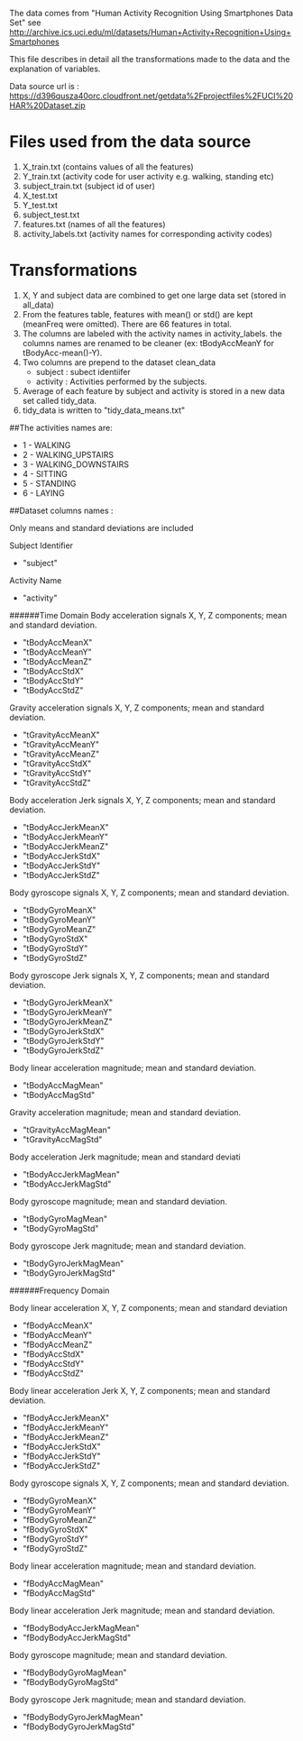 

The data comes from "Human Activity Recognition Using Smartphones Data Set"
see http://archive.ics.uci.edu/ml/datasets/Human+Activity+Recognition+Using+Smartphones


This file  describes in detail all the transformations made to the data and the explanation of variables.

Data source url is : https://d396qusza40orc.cloudfront.net/getdata%2Fprojectfiles%2FUCI%20HAR%20Dataset.zip 

# Files used from the data source
1. X_train.txt (contains values of all the features)
2. Y_train.txt (activity code for user activity e.g. walking, standing etc)
3. subject_train.txt (subject id of user)
4. X_test.txt
5. Y_test.txt
6. subject_test.txt
7. features.txt (names of all the features)
8. activity_labels.txt (activity names for corresponding activity codes)

# Transformations
1. X, Y and subject data are combined to get one large data set (stored in all_data)
2. From the features table, features with mean() or std() are kept (meanFreq were omitted). There are 66 features in total.
3. The columns are labeled with the activity names in activity_labels. the columns names are renamed to be cleaner (ex: tBodyAccMeanY for  tBodyAcc-mean()-Y).
4. Two columns  are prepend to the dataset clean_data
   - subject : subect identiifer
   - activity : Activities performed by the subjects.
5. Average of each feature by subject and activity is stored in a new data set called tidy_data. 
6. tidy_data is written to "tidy_data_means.txt"


##The activities names are:
* 1 - WALKING
* 2 - WALKING_UPSTAIRS
* 3 - WALKING_DOWNSTAIRS
* 4 - SITTING
* 5 - STANDING
* 6 - LAYING

##Dataset columns names :

Only means and standard deviations are included

Subject Identifier
- "subject"

Activity Name
- "activity"

######Time Domain
Body acceleration signals X, Y, Z components; mean and standard deviation.
- "tBodyAccMeanX"           
- "tBodyAccMeanY"
- "tBodyAccMeanZ"
- "tBodyAccStdX"            
- "tBodyAccStdY"
- "tBodyAccStdZ"

Gravity acceleration signals X, Y, Z components; mean and standard deviation.
- "tGravityAccMeanX"
- "tGravityAccMeanY"
- "tGravityAccMeanZ"
- "tGravityAccStdX"         
- "tGravityAccStdY"
- "tGravityAccStdZ"

Body acceleration Jerk signals X, Y, Z components; mean and standard deviation.
- "tBodyAccJerkMeanX"       
- "tBodyAccJerkMeanY"
- "tBodyAccJerkMeanZ"
- "tBodyAccJerkStdX"        
- "tBodyAccJerkStdY"
- "tBodyAccJerkStdZ"

Body gyroscope signals X, Y, Z components; mean and standard deviation.
- "tBodyGyroMeanX"          
- "tBodyGyroMeanY"
- "tBodyGyroMeanZ"
- "tBodyGyroStdX"           
- "tBodyGyroStdY"
- "tBodyGyroStdZ"

Body gyroscope Jerk signals X, Y, Z components; mean and standard deviation.
- "tBodyGyroJerkMeanX"
- "tBodyGyroJerkMeanY"
- "tBodyGyroJerkMeanZ"
- "tBodyGyroJerkStdX"       
- "tBodyGyroJerkStdY"
- "tBodyGyroJerkStdZ"

Body linear acceleration magnitude; mean and standard deviation.
- "tBodyAccMagMean"         
- "tBodyAccMagStd"

Gravity acceleration magnitude; mean and standard deviation.
- "tGravityAccMagMean" 
- "tGravityAccMagStd"  

Body acceleration Jerk magnitude; mean and standard deviati
- "tBodyAccJerkMagMean" 
- "tBodyAccJerkMagStd"

Body gyroscope magnitude; mean and standard deviation.
- "tBodyGyroMagMean"        
- "tBodyGyroMagStd"

Body gyroscope Jerk magnitude; mean and standard deviation.
- "tBodyGyroJerkMagMean" 
- "tBodyGyroJerkMagStd"

######Frequency Domain

Body linear acceleration X, Y, Z components; mean and standard deviation
- "fBodyAccMeanX"
- "fBodyAccMeanY" 
- "fBodyAccMeanZ"           
- "fBodyAccStdX" 
- "fBodyAccStdY"      
- "fBodyAccStdZ" 

Body linear acceleration Jerk X, Y, Z components; mean and standard deviation.
- "fBodyAccJerkMeanX"  
- "fBodyAccJerkMeanY" 
- "fBodyAccJerkMeanZ"       
- "fBodyAccJerkStdX"   
- "fBodyAccJerkStdY"   
- "fBodyAccJerkStdZ" 

Body gyroscope signals X, Y, Z components; mean and standard deviation.
- "fBodyGyroMeanX"    
- "fBodyGyroMeanY"     
- "fBodyGyroMeanZ"          
- "fBodyGyroStdX"    
- "fBodyGyroStdY"     
- "fBodyGyroStdZ" 

Body linear acceleration magnitude; mean and standard deviation.
- "fBodyAccMagMean"    
- "fBodyAccMagStd"   

Body linear acceleration Jerk magnitude; mean and standard deviation.
- "fBodyBodyAccJerkMagMean" 
- "fBodyBodyAccJerkMagStd" 

Body gyroscope magnitude; mean and standard deviation.
- "fBodyBodyGyroMagMean"   
- "fBodyBodyGyroMagStd"

Body gyroscope Jerk magnitude; mean and standard deviation.
- "fBodyBodyGyroJerkMagMean"
- "fBodyBodyGyroJerkMagStd" 
